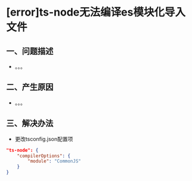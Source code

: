 # [error]ts-node无法编译es模块化导入文件

## 一、问题描述

- 。。。

 ## 二、产生原因

- 。。。

## 三、解决办法

- 更改tsconfig.json配置项

```json
"ts-node": {
    "compilerOptions": {
        "module": "CommonJS"
    }
}
```


